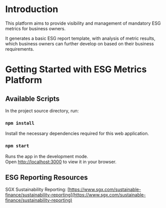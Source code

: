 # Introduction

This platform aims to provide visibility and management of mandatory ESG metrics for business owners. 

It generates a basic ESG report template, with analysis of metric results, which business owners can further develop on based on their business requirements.

# Getting Started with ESG Metrics Platform

## Available Scripts

In the project source directory, run:

### `npm install`

Install the necessary dependencies required for this web application.

### `npm start`

Runs the app in the development mode.\
Open [http://localhost:3000](http://localhost:3000) to view it in your browser.

## ESG Reporting Resources

SGX Sustainability Reporting: [https://www.sgx.com/sustainable-finance/sustainability-reporting](https://www.sgx.com/sustainable-finance/sustainability-reporting)





